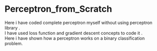 # Perceptron_from_Scratch  
Here i have coded complete perceptron myself without using perceptron library .  
I have used loss function and gradient descent concepts to code it .  
Here i have shown how a perceptron works on a binary classification problem.
